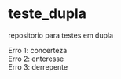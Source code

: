 # teste_dupla
repositorio para testes em dupla

Erro 1: concerteza\
Erro 2: enteresse\
Erro 3: derrepente
